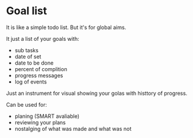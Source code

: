 Goal list
=========

It is like a simple todo list. But it's for global aims.

It just a list of your goals with:
* sub tasks
* date of set
* date to be done
* percent of complition
* progress messages
* log of events

Just an instrument for visual showing your golas with histtory of progress.

Can be used for:
* planing (SMART avaliable)
* reviewing your plans
* nostalging of what was made and what was not
